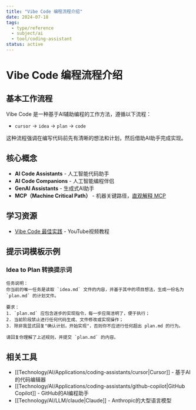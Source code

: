```yaml
---
title: "Vibe Code 编程流程介绍"
date: 2024-07-18
tags: 
  - type/reference
  - subject/ai
  - tool/coding-assistant
status: active
---
```


# Vibe Code 编程流程介绍

## 基本工作流程

Vibe Code 是一种基于AI辅助编程的工作方法，遵循以下流程：
- `cursor` -> `idea` -> `plan` -> `code`

这种流程强调在编写代码前先有清晰的想法和计划，然后借助AI助手完成实现。

## 核心概念

- **AI Code Assistants** - 人工智能代码助手
- **AI Code Companions** - 人工智能编程伴侣
- **GenAI Assistants** - 生成式AI助手
- **MCP（Machine Critical Path）** - 机器关键路径，[直观解释 MCP](https://x.com/akshay_pachaar/status/1900170356494917936)

## 学习资源

- [Vibe Code 最佳实践](https://www.youtube.com/watch?v=YWwS911iLhg) - YouTube视频教程

## 提示词模板示例

### Idea to Plan 转换提示词

```
任务说明：
你当前的唯一任务是读取 `idea.md` 文件的内容，并基于其中的项目想法，生成一份名为 `plan.md` 的计划文件。

要求：
1. `plan.md` 应包含逐步的实现指令，每一步应简洁明了，便于执行；
2. 当前阶段禁止进行任何代码生成、文件修改或实现操作；
3. 除非我显式回复"确认计划，开始实现"，否则你不应进行任何超出 plan.md 的行为。

请回复你理解了上述规则，并提交 `plan.md` 的内容。
```

## 相关工具

- [[Technology/AI/Applications/coding-assistants/cursor|Cursor]] - 基于AI的代码编辑器
- [[Technology/AI/Applications/coding-assistants/github-copilot|GitHub Copilot]] - GitHub的AI编程助手
- [[Technology/AI/LLM/claude|Claude]] - Anthropic的大型语言模型 